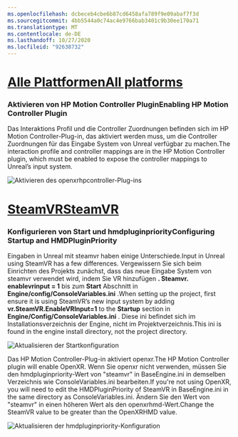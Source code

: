 ```yaml
---
ms.openlocfilehash: dcbeceb4cbe6b87cd6458afa789f9e09abaf7f3d
ms.sourcegitcommit: 4bb5544a0c74ac4e9766bab3401c9b30ee170a71
ms.translationtype: MT
ms.contentlocale: de-DE
ms.lasthandoff: 10/27/2020
ms.locfileid: "92638732"
---
```

# <a name="all-platforms"></a>[<span data-ttu-id="dd0a1-101">Alle Plattformen</span><span class="sxs-lookup"><span data-stu-id="dd0a1-101">All platforms</span></span>](#tab/all)

### <a name="enabling-hp-motion-controller-plugin"></a><span data-ttu-id="dd0a1-102">Aktivieren von HP Motion Controller Plugin</span><span class="sxs-lookup"><span data-stu-id="dd0a1-102">Enabling HP Motion Controller Plugin</span></span> 

<span data-ttu-id="dd0a1-103">Das Interaktions Profil und die Controller Zuordnungen befinden sich im HP Motion Controller-Plug-in, das aktiviert werden muss, um die Controller Zuordnungen für das Eingabe System von Unreal verfügbar zu machen.</span><span class="sxs-lookup"><span data-stu-id="dd0a1-103">The interaction profile and controller mappings are in the HP Motion Controller plugin, which must be enabled to expose the controller mappings to Unreal’s input system.</span></span>

![Aktivieren des openxrhpcontroller-Plug-ins](../images/reverb-g2-img-01.png)

# <a name="steamvr"></a>[<span data-ttu-id="dd0a1-105">SteamVR</span><span class="sxs-lookup"><span data-stu-id="dd0a1-105">SteamVR</span></span>](#tab/steamvr)

### <a name="configuring-startup-and-hmdpluginpriority"></a><span data-ttu-id="dd0a1-106">Konfigurieren von Start und hmdpluginpriority</span><span class="sxs-lookup"><span data-stu-id="dd0a1-106">Configuring Startup and HMDPluginPriority</span></span>

<span data-ttu-id="dd0a1-107">Eingaben in Unreal mit steamvr haben einige Unterschiede.</span><span class="sxs-lookup"><span data-stu-id="dd0a1-107">Input in Unreal using SteamVR has a few differences.</span></span>  <span data-ttu-id="dd0a1-108">Vergewissern Sie sich beim Einrichten des Projekts zunächst, dass das neue Eingabe System von steamvr verwendet wird, indem Sie VR hinzufügen **. Steamvr. enablevrinput = 1** bis zum **Start** Abschnitt in **Engine/config/ConsoleVariables.ini** .</span><span class="sxs-lookup"><span data-stu-id="dd0a1-108">When setting up the project, first ensure it is using SteamVR’s new input system by adding **vr.SteamVR.EnableVRInput=1** to the **Startup** section in **Engine/Config/ConsoleVariables.ini** .</span></span>  <span data-ttu-id="dd0a1-109">Diese ini befindet sich im Installationsverzeichnis der Engine, nicht im Projektverzeichnis.</span><span class="sxs-lookup"><span data-stu-id="dd0a1-109">This ini is found in the engine install directory, not the project directory.</span></span>

![Aktualisieren der Startkonfiguration](../images/reverb-g2-img-07.png)

<span data-ttu-id="dd0a1-111">Das HP Motion Controller-Plug-in aktiviert openxr.</span><span class="sxs-lookup"><span data-stu-id="dd0a1-111">The HP Motion Controller plugin will enable OpenXR.</span></span>  <span data-ttu-id="dd0a1-112">Wenn Sie openxr nicht verwenden, müssen Sie den hmdpluginpriority-Wert von "steamvr" in BaseEngine.ini in demselben Verzeichnis wie ConsoleVariables.ini bearbeiten.</span><span class="sxs-lookup"><span data-stu-id="dd0a1-112">If you're not using OpenXR, you will need to edit the HMDPluginPriority of SteamVR in BaseEngine.ini in the same directory as ConsoleVariables.ini.</span></span>  <span data-ttu-id="dd0a1-113">Ändern Sie den Wert von "steamvr" in einen höheren Wert als den openxrhmd-Wert.</span><span class="sxs-lookup"><span data-stu-id="dd0a1-113">Change the SteamVR value to be greater than the OpenXRHMD value.</span></span>

![Aktualisieren der hmdpluginpriority-Konfiguration](../images/reverb-g2-img-08.png)


